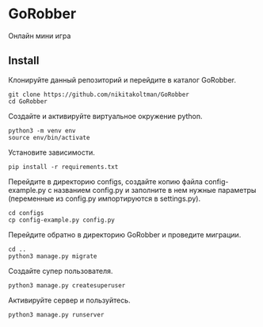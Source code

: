# GoRobber
Онлайн мини игра

## Install

Клонируйте данный репозиторий и перейдите в каталог GoRobber.
```
git clone https://github.com/nikitakoltman/GoRobber
cd GoRobber
```
Создайте и активируйте виртуальное окружение python.
```
python3 -m venv env
source env/bin/activate
```
Установите зависимости.
```
pip install -r requirements.txt
```
Перейдите в директорию configs, создайте копию файла config-example.py с названием config.py и заполните
в нем нужные параметры (переменные из config.py импортируются в settings.py).
```
cd configs
cp config-example.py config.py
```
Перейдите обратно в директорию GoRobber и проведите миграции.
```
cd ..
python3 manage.py migrate
```
Создайте супер пользователя.
```
python3 manage.py createsuperuser
```
Активируйте сервер и пользуйтесь.
```
python3 manage.py runserver
```
